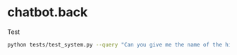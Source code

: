 # chatbot.back
Test
```bash
python tests/test_system.py --query "Can you give me the name of the highest mountain in europe ?"
```